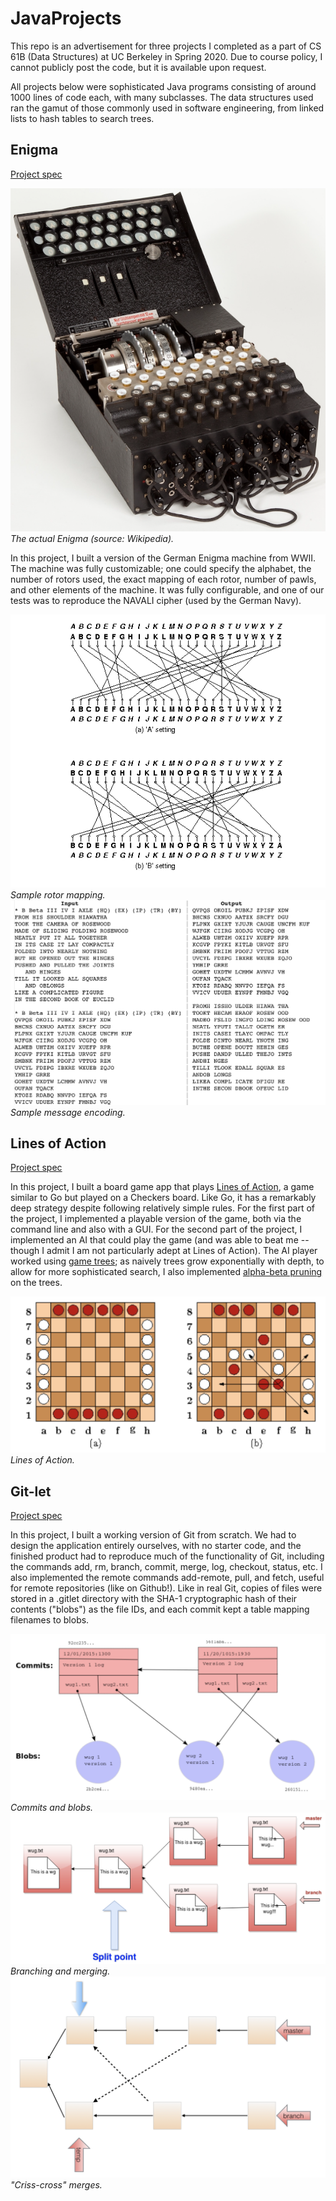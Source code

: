 # JavaProjects

This repo is an advertisement for three projects I completed as a part of CS 61B (Data Structures) at UC Berkeley in Spring 2020. Due to course policy, I cannot publicly post the code, but it is available upon request.

All projects below were sophisticated Java programs consisting of around 1000 lines of code each, with many subclasses. The data structures used ran the gamut of those commonly used in software engineering, from linked lists to hash tables to search trees.

## Enigma

[Project spec](https://inst.eecs.berkeley.edu/~cs61b/sp20/materials/proj/proj1/index.html)

![The actual Enigma (source: Wikipedia).](enigmaWikipedia.png)*The actual Enigma (source: Wikipedia).*

In this project, I built a version of the German Enigma machine from WWII. The machine was fully customizable; one could specify the alphabet, the number of rotors used, the exact mapping of each rotor, number of pawls, and other elements of the machine. It was fully configurable, and one of our tests was to reproduce the NAVALI cipher (used by the German Navy).

![Sample rotor mapping.](enigma1.png)*Sample rotor mapping.* ![Sample message encoding.](enigma2.png)*Sample message encoding.*

## Lines of Action

[Project spec](https://inst.eecs.berkeley.edu/~cs61b/sp20/materials/proj/proj2/index.html)

In this project, I built a board game app that plays [Lines of Action](https://en.wikipedia.org/wiki/Lines_of_Action), a game similar to Go but played on a Checkers board. Like Go, it has a remarkably deep strategy despite following relatively simple rules. For the first part of the project, I implemented a playable version of the game, both via the command line and also with a GUI. For the second part of the project, I implemented an AI that could play the game (and was able to beat me -- though I admit I am not particularly adept at Lines of Action). The AI player worked using [game trees](https://en.wikipedia.org/wiki/Game_tree); as naively trees grow exponentially with depth, to allow for more sophisticated search, I also implemented [alpha-beta pruning](https://en.wikipedia.org/wiki/Alpha%E2%80%93beta_pruning) on the trees.

![Lines of Action.](loa1.png)*Lines of Action.*

## Git-let

[Project spec](https://inst.eecs.berkeley.edu/~cs61b/sp20/materials/proj/proj3/index.html)

In this project, I built a working version of Git from scratch. We had to design the application entirely ourselves, with no starter code, and the finished product had to reproduce much of the functionality of Git, including the commands add, rm, branch, commit, merge, log, checkout, status, etc. I also implemented the remote commands add-remote, pull, and fetch, useful for remote repositories (like on Github!). Like in real Git, copies of files were stored in a .gitlet directory with the SHA-1 cryptographic hash of their contents ("blobs") as the file IDs, and each commit kept a table mapping filenames to blobs.

![Commits and blobs.](gitlet1.png)*Commits and blobs.* ![Branching and merging.](gitlet2.png)*Branching and merging.* !["Criss-cross" merges.](gitlet3.png)*"Criss-cross" merges.*
